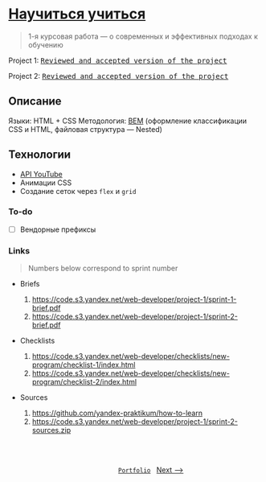 # [Научиться учиться](http://artginzburg.github.io/how-to-learn/)
> 1-я курсовая работа — о современных и эффективных подходах к обучению

Project 1: <kbd>[Reviewed and accepted version of the project](https://github.com/artginzburg/how-to-learn/tree/project-1_review-3-final)</kbd>

Project 2: <kbd>[Reviewed and accepted version of the project](https://github.com/artginzburg/how-to-learn/tree/project-2_final)</kbd>

## Описание
Языки: HTML + CSS
Методология: [BEM](https://bem.info) (оформление классификации CSS и HTML, файловая структура — Nested)

## Технологии
- [API YouTube](https://developers.google.com/youtube/v3)
- Анимации CSS
- Создание сеток через `flex` и `grid`

### To-do
- [ ] Вендорные префиксы

### Links
> Numbers below correspond to sprint number

- Briefs
  1. https://code.s3.yandex.net/web-developer/project-1/sprint-1-brief.pdf
  2. https://code.s3.yandex.net/web-developer/project-1/sprint-2-brief.pdf

- Checklists
  1. https://code.s3.yandex.net/web-developer/checklists/new-program/checklist-1/index.html
  2. https://code.s3.yandex.net/web-developer/checklists/new-program/checklist-2/index.html

- Sources
  1. https://github.com/yandex-praktikum/how-to-learn
  2. https://code.s3.yandex.net/web-developer/project-1/sprint-2-sources.zip

<br>
<br>

<p align="center">
  <a>&nbsp;&nbsp;&nbsp;&nbsp;&nbsp;&nbsp;&nbsp;&nbsp;&nbsp;&nbsp;&nbsp;&nbsp;&nbsp;</a>
  &nbsp;
  <code><a href="https://github.com/artginzburg/yandex.praktikum-portfolio">Portfolio</a></code>
  &nbsp;
  <a href="https://github.com/artginzburg/russian-travel">Next --></a>
</p>
